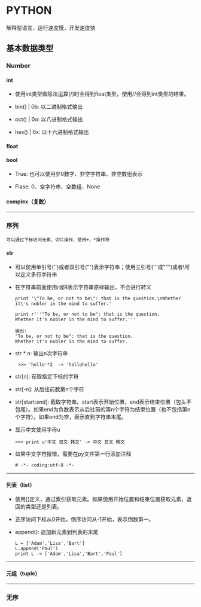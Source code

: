 # PYTHON

解释型语言，运行速度慢，开发速度快

## 基本数据类型

### Number

#### int

- 使用int类型做除法运算(/)时会得到float类型，使用//会得到int类型的结果。

- bin() | 0b: 以二进制格式输出

- oct() | 0o: 以八进制格式输出

- hex() | 0x: 以十六进制格式输出

#### float
#### bool

- True: 也可以使用非0数字、非空字符串、非空数组表示

- Flase: 0、空字符串、空数组、None

#### complex（复数）

- - -
### 序列

    可以通过下标访问元素、切片操作、使用+、*操作符

#### str

- 可以使用单引号('')或者双引号("")表示字符串；使用三引号('''或""")或者\可以定义多行字符串

- 在字符串前面使用r或R表示字符串原样输出，不会进行转义

    ```
    print '\"To be, or not to be\": that is the question.\nWhether it\'s nobler in the mind to suffer.'

    print r'''"To be, or not to be": that is the question.
    Whether it's nobler in the mind to suffer.'''

    输出: 
    "To be, or not to be": that is the question. 
    Whether it's nobler in the mind to suffer.
    ```

- str * n: 输出n次字符串

    ` >>> 'hello'*2  -> 'hellohello'`

- str[n]: 获取指定下标的字符

- str[-n]: 从后往前数第n个字符
    
- str[start:end]: 截取字符串。start表示开始位置，end表示结束位置（包头不包尾）。如果end为负数表示从后往前的第n个字符为结束位置（也不包括第n个字符）。如果end为空，表示直到字符串末尾。

- 显示中文使用字母u

    ` >>> print u'中文 日文 韩文' -> 中文 日文 韩文 `

- 如果中文字符报错，需要在py文件第一行添加注释

    ` # -*- coding:utf-8 -*- ` 
- - -

#### 列表（list）

- 使用[]定义，通过索引获取元素。如果使用开始位置和结束位置获取元素，返回的类型还是列表。

- 正序访问下标从0开始。倒序访问从-1开始，表示倒数第一。

- append(): 追加新元素到列表的末尾

    ```
    L = ['Adam','Lisa','Bart']
    L.append('Paul')
    print L -> ['Adam','Lisa','Bart','Paul']
    ```
- - -
#### 元组（tuple）

- - -

### 无序
